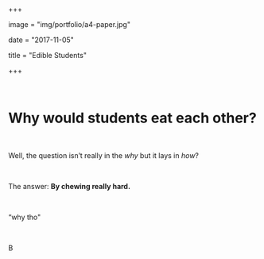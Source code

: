 +++

image = "img/portfolio/a4-paper.jpg"

date = "2017-11-05"

title = "Edible Students"

+++

 

Why would students eat each other?
==================================

 

Well, the question isn’t really in the *why* but it lays in *how*?

 

The answer: **By chewing really hard.**

 

“why tho"

 

B
